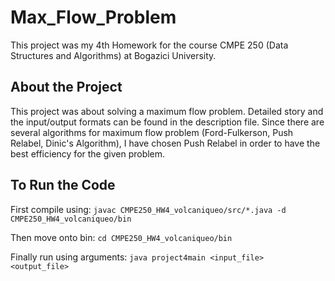 # Max_Flow_Problem
This project was my 4th Homework for the course CMPE 250 (Data Structures and Algorithms) at Bogazici University.
## About the Project
This project was about solving a maximum flow problem. Detailed story and the input/output formats can be found in the description file. Since there are several algorithms for maximum flow problem (Ford-Fulkerson, Push Relabel, Dinic's Algorithm), I have chosen Push Relabel in order to have the best efficiency for the given problem.
## To Run the Code
First compile using:
```javac CMPE250_HW4_volcaniqueo/src/*.java -d CMPE250_HW4_volcaniqueo/bin```

Then move onto bin:
```cd CMPE250_HW4_volcaniqueo/bin```

Finally run using arguments:
```java project4main <input_file> <output_file>```



